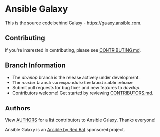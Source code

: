 # Ansible Galaxy

This is the source code behind Galaxy - https://galaxy.ansible.com.

## Contributing

If you're interested in contributing, please see [CONTRIBUTING.md](./CONTRIBUTING.md).

## Branch Information

 * The *develop* branch is the release actively under development.
 * The *master* branch corresponds to the latest stable release.
 * Submit pull requests for bug fixes and new features to *develop*.
 * Contributors welcome! Get started by reviewing [CONTRIBUTORS.md](./CONTRIBUTORS.md).

## Authors

View [AUTHORS](./AUTHORS) for a list contributors to Ansible Galaxy. Thanks everyone!

Ansible Galaxy is an [Ansible by Red Hat](https://ansible.com) sponsored project.
